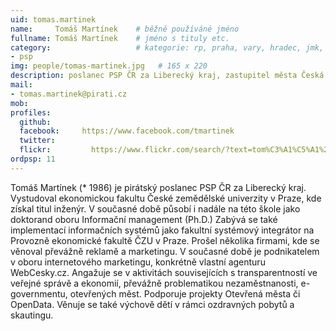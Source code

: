 ```yaml
---
uid: tomas.martinek
name:     Tomáš Martínek  	# běžně používáné jméno
fullname: Tomáš Martínek  	# jméno s tituly etc.
category:                 	# kategorie: rp, praha, vary, hradec, jmk, senat
- psp
img: people/tomas-martinek.jpg   # 165 x 220
description: poslanec PSP ČR za Liberecký kraj, zastupitel města Česká Lípa             	# kratký popis, max 160 znaků
mail:
- tomas.martinek@pirati.cz
mob:			  
profiles:
  github:       
  facebook:     https://www.facebook.com/tmartinek
  twitter: 		  
  flickr:		  https://www.flickr.com/search/?text=tom%C3%A1%C5%A1%20mart%C3%ADnek
ordpsp: 11
---
```


Tomáš Martínek (* 1986) je pirátský poslanec PSP ČR za Liberecký kraj. Vystudoval ekonomickou fakultu České zemědělské univerzity v Praze, kde získal titul inženýr. V současné době působí i nadále na této škole jako doktorand oboru Informační management (Ph.D.) Zabývá se také implementací informačních systémů jako fakultní systémový integrátor na Provozně ekonomické fakultě ČZU v Praze. Prošel několika firmami, kde se věnoval převážně reklamě a marketingu. V současné době je podnikatelem v oboru internetového marketingu, konkrétně vlastní agenturu WebCesky.cz. Angažuje se v aktivitách souvisejících s transparentností ve veřejné správě a ekonomií, převážně problematikou nezaměstnanosti, e-governmentu, otevřených měst. Podporuje projekty Otevřená města či OpenData. Věnuje se také výchově dětí v rámci ozdravných pobytů a skautingu.
